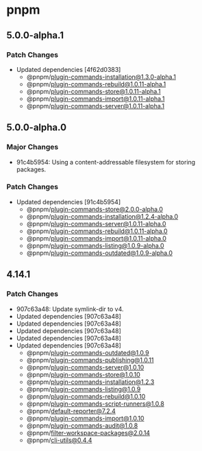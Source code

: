 # pnpm

## 5.0.0-alpha.1

### Patch Changes

- Updated dependencies [4f62d0383]
  - @pnpm/plugin-commands-installation@1.3.0-alpha.1
  - @pnpm/plugin-commands-rebuild@1.0.11-alpha.1
  - @pnpm/plugin-commands-store@1.0.11-alpha.1
  - @pnpm/plugin-commands-import@1.0.11-alpha.1
  - @pnpm/plugin-commands-server@1.0.11-alpha.1

## 5.0.0-alpha.0

### Major Changes

- 91c4b5954: Using a content-addressable filesystem for storing packages.

### Patch Changes

- Updated dependencies [91c4b5954]
  - @pnpm/plugin-commands-store@2.0.0-alpha.0
  - @pnpm/plugin-commands-installation@1.2.4-alpha.0
  - @pnpm/plugin-commands-server@1.0.11-alpha.0
  - @pnpm/plugin-commands-rebuild@1.0.11-alpha.0
  - @pnpm/plugin-commands-import@1.0.11-alpha.0
  - @pnpm/plugin-commands-listing@1.0.9-alpha.0
  - @pnpm/plugin-commands-outdated@1.0.9-alpha.0

## 4.14.1

### Patch Changes

- 907c63a48: Update symlink-dir to v4.
- Updated dependencies [907c63a48]
- Updated dependencies [907c63a48]
- Updated dependencies [907c63a48]
- Updated dependencies [907c63a48]
- Updated dependencies [907c63a48]
  - @pnpm/plugin-commands-outdated@1.0.9
  - @pnpm/plugin-commands-publishing@1.0.11
  - @pnpm/plugin-commands-server@1.0.10
  - @pnpm/plugin-commands-store@1.0.10
  - @pnpm/plugin-commands-installation@1.2.3
  - @pnpm/plugin-commands-listing@1.0.9
  - @pnpm/plugin-commands-rebuild@1.0.10
  - @pnpm/plugin-commands-script-runners@1.0.8
  - @pnpm/default-reporter@7.2.4
  - @pnpm/plugin-commands-import@1.0.10
  - @pnpm/plugin-commands-audit@1.0.8
  - @pnpm/filter-workspace-packages@2.0.14
  - @pnpm/cli-utils@0.4.4
